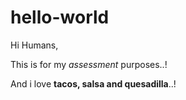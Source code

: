 # hello-world

Hi Humans,

This is for my _assessment_ purposes..!

And i love **tacos, salsa and quesadilla**..!
